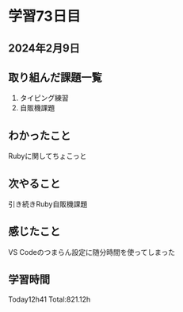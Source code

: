 # 学習73日目
## 2024年2月9日
## 取り組んだ課題一覧
1. タイピング練習
5. 自販機課題
## わかったこと
Rubyに関してちょこっと
## 次やること
引き続きRuby自販機課題
## 感じたこと
VS Codeのつまらん設定に随分時間を使ってしまった
## 学習時間
 Today12h41
 Total:821.12h
